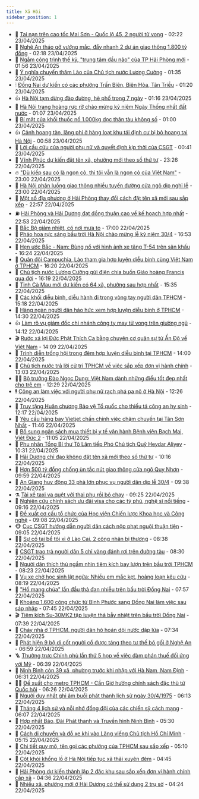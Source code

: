 ```yaml
---
title: Xã Hội
sidebar_position: 1
---
```


<!-- dantri-xa-hoi:START -->
- 🫣 [Tai nạn trên cao tốc Mai Sơn - Quốc lộ 45, 2 người tử vong](https://dantri.com.vn/xa-hoi/tai-nan-tren-cao-toc-mai-son-quoc-lo-45-2-nguoi-tu-vong-20250423091142558.htm) - 02:22 23/04/2025
- 💼 [Nghệ An tháo gỡ vướng mắc, đẩy nhanh 2 dự án giao thông 1.800 tỷ đồng](https://dantri.com.vn/xa-hoi/nghe-an-thao-go-vuong-mac-day-nhanh-2-du-an-giao-thong-1800-ty-dong-20250423015932400.htm) - 02:18 23/04/2025
- 🎊 [Ngắm công trình thế kỷ, &quot;trung tâm đầu não&quot; của TP Hải Phòng mới](https://dantri.com.vn/xa-hoi/ngam-cong-trinh-the-ky-trung-tam-dau-nao-cua-tp-hai-phong-moi-20250422183728309.htm) - 01:56 23/04/2025
- 🙉 [Ý nghĩa chuyến thăm Lào của Chủ tịch nước Lương Cường](https://dantri.com.vn/xa-hoi/y-nghia-chuyen-tham-lao-cua-chu-tich-nuoc-luong-cuong-20250422231216072.htm) - 01:35 23/04/2025
- 🕯 [Đồng Nai dự kiến có các phường Trấn Biên, Biên Hòa, Tân Triều](https://dantri.com.vn/xa-hoi/dong-nai-du-kien-co-cac-phuong-tran-bien-bien-hoa-tan-trieu-20250423015715214.htm) - 01:20 23/04/2025
- 👍 [Hà Nội tạm dừng đào đường, hè phố trong 7 ngày](https://dantri.com.vn/xa-hoi/ha-noi-tam-dung-dao-duong-he-pho-trong-7-ngay-20250423080132190.htm) - 01:16 23/04/2025
- 🤖 [Hà Nội trang hoàng rực rỡ chào mừng kỷ niệm Ngày Thống nhất đất nước](https://dantri.com.vn/xa-hoi/ha-noi-trang-hoang-ruc-ro-chao-mung-ky-niem-ngay-thong-nhat-dat-nuoc-20250422152059280.htm) - 01:07 23/04/2025
- 🙉 [Bí mật của khối thuốc nổ 1.000kg dọc thân tàu không số](https://dantri.com.vn/xa-hoi/bi-mat-cua-khoi-thuoc-no-1000kg-doc-than-tau-khong-so-20250420174758552.htm) - 01:00 23/04/2025
- 👍 [Cảnh hoang tàn, lãng phí ở hàng loạt khu tái định cư bị bỏ hoang tại Hà Nội](https://dantri.com.vn/xa-hoi/canh-hoang-tan-lang-phi-o-hang-loat-khu-tai-dinh-cu-bi-bo-hoang-tai-ha-noi-20250422015402049.htm) - 00:58 23/04/2025
- 🗽 [Lời cầu cứu của người phụ nữ và quyết định kịp thời của CSGT](https://dantri.com.vn/xa-hoi/loi-cau-cuu-cua-nguoi-phu-nu-va-quyet-dinh-kip-thoi-cua-csgt-20250422214001790.htm) - 00:41 23/04/2025
- 🗽 [Vĩnh Phúc dự kiến đặt tên xã, phường mới theo số thứ tự](https://dantri.com.vn/xa-hoi/vinh-phuc-du-kien-dat-ten-xa-phuong-moi-theo-so-thu-tu-20250422202620036.htm) - 23:26 22/04/2025
- 🔥 [&quot;Dù kiếp sau có là ngọn cỏ, thì tôi vẫn là ngọn cỏ của Việt Nam&quot;](https://dantri.com.vn/xa-hoi/du-kiep-sau-co-la-ngon-co-thi-toi-van-la-ngon-co-cua-viet-nam-20250422233404264.htm) - 23:00 22/04/2025
- 🦒 [Hà Nội phân luồng giao thông nhiều tuyến đường cửa ngõ dịp nghỉ lễ](https://dantri.com.vn/xa-hoi/ha-noi-phan-luong-giao-thong-nhieu-tuyen-duong-cua-ngo-dip-nghi-le-20250422221900655.htm) - 23:00 22/04/2025
- 🧐 [Một số địa phương ở Hải Phòng thay đổi cách đặt tên xã mới sau sắp xếp](https://dantri.com.vn/xa-hoi/mot-so-dia-phuong-o-hai-phong-thay-doi-cach-dat-ten-xa-moi-sau-sap-xep-20250423035611104.htm) - 22:57 22/04/2025
- ⛽️ [Hải Phòng và Hải Dương đạt đồng thuận cao về kế hoạch hợp nhất](https://dantri.com.vn/xa-hoi/hai-phong-va-hai-duong-dat-dong-thuan-cao-ve-ke-hoach-hop-nhat-20250423033111013.htm) - 22:53 22/04/2025
- 🚀 [Bắc Bộ giảm nhiệt, có nơi mưa to](https://dantri.com.vn/xa-hoi/bac-bo-giam-nhiet-co-noi-mua-to-20250422180804501.htm) - 17:00 22/04/2025
- 🦒 [Pháo hoa rực sáng bầu trời Hà Nội chào mừng lễ kỷ niệm 30/4](https://dantri.com.vn/xa-hoi/phao-hoa-ruc-sang-bau-troi-ha-noi-chao-mung-le-ky-niem-304-20250422235011758.htm) - 16:53 22/04/2025
- 🦅 [Hẹn ước Bắc - Nam: Bùng nổ với hình ảnh xe tăng T-54 trên sân khấu](https://dantri.com.vn/xa-hoi/hen-uoc-bac-nam-bung-no-voi-hinh-anh-xe-tang-t-54-tren-san-khau-20250422231301448.htm) - 16:24 22/04/2025
- 🚀 [Quân đội Campuchia, Lào tham gia hợp luyện diễu binh cùng Việt Nam ở TPHCM](https://dantri.com.vn/xa-hoi/quan-doi-campuchia-lao-tham-gia-hop-luyen-dieu-binh-cung-viet-nam-o-tphcm-20250422171945794.htm) - 16:20 22/04/2025
- 🦅 [Chủ tịch nước Lương Cường gửi điện chia buồn Giáo hoàng Francis qua đời](https://dantri.com.vn/xa-hoi/chu-tich-nuoc-luong-cuong-gui-dien-chia-buon-giao-hoang-francis-qua-doi-20250422224850426.htm) - 16:19 22/04/2025
- 🤠 [Tỉnh Cà Mau mới dự kiến có 64 xã, phường sau hợp nhất](https://dantri.com.vn/xa-hoi/tinh-ca-mau-moi-du-kien-co-64-xa-phuong-sau-hop-nhat-20250422214454900.htm) - 15:35 22/04/2025
- 💄 [Các khối diễu binh, diễu hành đi trong vòng tay người dân TPHCM](https://dantri.com.vn/xa-hoi/cac-khoi-dieu-binh-dieu-hanh-di-trong-vong-tay-nguoi-dan-tphcm-20250422220622605.htm) - 15:18 22/04/2025
- 🥷 [Hàng ngàn người dân háo hức xem hợp luyện diễu binh ở TPHCM](https://dantri.com.vn/xa-hoi/hang-ngan-nguoi-dan-hao-huc-xem-hop-luyen-dieu-binh-o-tphcm-20250422212918666.htm) - 14:30 22/04/2025
- 👍 [Làm rõ vụ giám đốc chi nhánh công ty may tử vong trên giường ngủ](https://dantri.com.vn/xa-hoi/lam-ro-vu-giam-doc-chi-nhanh-cong-ty-may-tu-vong-tren-giuong-ngu-20250422202140952.htm) - 14:12 22/04/2025
- 🎬 [Rước xá lợi Đức Phật Thích Ca bằng chuyên cơ quân sự từ Ấn Độ về Việt Nam](https://dantri.com.vn/xa-hoi/ruoc-xa-loi-duc-phat-thich-ca-bang-chuyen-co-quan-su-tu-an-do-ve-viet-nam-20250422200141422.htm) - 14:09 22/04/2025
- 🦒 [Trình diễn trống hội trong đêm hợp luyện diễu binh tại TPHCM](https://dantri.com.vn/xa-hoi/trinh-dien-trong-hoi-trong-dem-hop-luyen-dieu-binh-tai-tphcm-20250422205231402.htm) - 14:00 22/04/2025
- 🌊 [Chủ tịch nước trả lời cử tri TPHCM về việc sắp xếp đơn vị hành chính](https://dantri.com.vn/xa-hoi/chu-tich-nuoc-tra-loi-cu-tri-tphcm-ve-viec-sap-xep-don-vi-hanh-chinh-20250422195902961.htm) - 13:03 22/04/2025
- 🧑‍💻 [Bộ trưởng Đào Ngọc Dung: Việt Nam dành những điều tốt đẹp nhất cho trẻ em](https://dantri.com.vn/xa-hoi/bo-truong-dao-ngoc-dung-viet-nam-danh-nhung-dieu-tot-dep-nhat-cho-tre-em-20250422180238896.htm) - 12:29 22/04/2025
- 🕴 [Công an làm việc với người phụ nữ rạch phá pa nô ở Hà Nội](https://dantri.com.vn/xa-hoi/cong-an-lam-viec-voi-nguoi-phu-nu-rach-pha-pa-no-o-ha-noi-20250422183805936.htm) - 12:26 22/04/2025
- 🤔 [Truy tặng Huân chương Bảo vệ Tổ quốc cho thiếu tá công an hy sinh](https://dantri.com.vn/xa-hoi/truy-tang-huan-chuong-bao-ve-to-quoc-cho-thieu-ta-cong-an-hy-sinh-20250422185248294.htm) - 12:17 22/04/2025
- 💄 [Yêu cầu hãng bay Vietjet chấn chỉnh việc chậm chuyến tại Tân Sơn Nhất](https://dantri.com.vn/xa-hoi/yeu-cau-hang-bay-vietjet-chan-chinh-viec-cham-chuyen-tai-tan-son-nhat-20250422181819428.htm) - 11:46 22/04/2025
- 🧠 [Bổ sung ngân sách mua thiết bị y tế vận hành Bệnh viện Bạch Mai, Việt Đức 2](https://dantri.com.vn/xa-hoi/bo-sung-ngan-sach-mua-thiet-bi-y-te-van-hanh-benh-vien-bach-mai-viet-duc-2-20250422175033179.htm) - 11:05 22/04/2025
- 🦣 [Phu nhân Tổng Bí thư Tô Lâm tiếp Phó Chủ tịch Quỹ Heydar Aliyev](https://dantri.com.vn/xa-hoi/phu-nhan-tong-bi-thu-to-lam-tiep-pho-chu-tich-quy-heydar-aliyev-20250422172059353.htm) - 10:31 22/04/2025
- 💫 [Hải Dương chỉ đạo không đặt tên xã mới theo số thứ tự](https://dantri.com.vn/xa-hoi/hai-duong-chi-dao-khong-dat-ten-xa-moi-theo-so-thu-tu-20250422170225137.htm) - 10:16 22/04/2025
- 🚀 [Hơn 500 tỷ đồng chống ùn tắc nút giao thông cửa ngõ Quy Nhơn](https://dantri.com.vn/xa-hoi/hon-500-ty-dong-chong-un-tac-nut-giao-thong-cua-ngo-quy-nhon-20250422141923852.htm) - 09:59 22/04/2025
- 🤔 [An Giang huy động 33 phà lớn phục vụ người dân dịp lễ 30/4](https://dantri.com.vn/xa-hoi/an-giang-huy-dong-33-pha-lon-phuc-vu-nguoi-dan-dip-le-304-20250422132214284.htm) - 09:38 22/04/2025
- ⚗️ [Tài xế taxi va quệt với thai phụ rồi bỏ chạy](https://dantri.com.vn/xa-hoi/tai-xe-taxi-va-quet-voi-thai-phu-roi-bo-chay-20250422161027779.htm) - 09:25 22/04/2025
- 🫶 [Nghiên cứu chính sách ưu đãi visa cho các tỷ phú, nghệ sĩ nổi tiếng](https://dantri.com.vn/xa-hoi/nghien-cuu-chinh-sach-uu-dai-visa-cho-cac-ty-phu-nghe-si-noi-tieng-20250422160632733.htm) - 09:16 22/04/2025
- 🌮 [Đề xuất cơ cấu tổ chức của Học viện Chiến lược Khoa học và Công nghệ](https://dantri.com.vn/xa-hoi/de-xuat-co-cau-to-chuc-cua-hoc-vien-chien-luoc-khoa-hoc-va-cong-nghe-20250422155103774.htm) - 09:08 22/04/2025
- 🐵 [Cục CSGT hướng dẫn người dân cách nộp phạt nguội thuận tiện](https://dantri.com.vn/xa-hoi/cuc-csgt-huong-dan-nguoi-dan-cach-nop-phat-nguoi-thuan-tien-20250422154543428.htm) - 09:05 22/04/2025
- 🧑‍🏫 [Sự cố tại bể tôi xỉ ở Lào Cai, 2 công nhân bị thương](https://dantri.com.vn/xa-hoi/su-co-tai-be-toi-xi-o-lao-cai-2-cong-nhan-bi-thuong-20250422152433904.htm) - 08:38 22/04/2025
- 💫 [CSGT trao trả người dân 5 chỉ vàng đánh rơi trên đường tàu](https://dantri.com.vn/xa-hoi/csgt-trao-tra-nguoi-dan-5-chi-vang-danh-roi-tren-duong-tau-20250422145831350.htm) - 08:30 22/04/2025
- 🦩 [Người dân thích thú ngắm nhìn tiêm kích bay lượn trên bầu trời TPHCM](https://dantri.com.vn/xa-hoi/nguoi-dan-thich-thu-ngam-nhin-tiem-kich-bay-luon-tren-bau-troi-tphcm-20250422134734547.htm) - 08:23 22/04/2025
- 🦄 [Vụ xe chở học sinh lật ngửa: Nhiều em mắc kẹt, hoảng loạn kêu cứu](https://dantri.com.vn/xa-hoi/vu-xe-cho-hoc-sinh-lat-ngua-nhieu-em-mac-ket-hoang-loan-keu-cuu-20250422105957472.htm) - 08:19 22/04/2025
- 💂 [&quot;Hổ mang chúa&quot; lần đầu thả đạn nhiễu trên bầu trời Đồng Nai](https://dantri.com.vn/xa-hoi/ho-mang-chua-lan-dau-tha-dan-nhieu-tren-bau-troi-dong-nai-20250422115203635.htm) - 07:57 22/04/2025
- 💄 [Khoảng 1.600 công chức từ Bình Phước sang Đồng Nai làm việc sau sáp nhập](https://dantri.com.vn/xa-hoi/khoang-1600-cong-chuc-tu-binh-phuoc-sang-dong-nai-lam-viec-sau-sap-nhap-20250422143308056.htm) - 07:45 22/04/2025
- 🎬 [Tiêm kích Su-30MK2 tập luyện thả bẫy nhiệt trên bầu trời Đồng Nai](https://dantri.com.vn/xa-hoi/tiem-kich-su-30mk2-tap-luyen-tha-bay-nhiet-tren-bau-troi-dong-nai-20250422134607037.htm) - 07:39 22/04/2025
- 👀 [Cháy nhà ở TPHCM, người dân hô hoán dội nước dập lửa](https://dantri.com.vn/xa-hoi/chay-nha-o-tphcm-nguoi-dan-ho-hoan-doi-nuoc-dap-lua-20250422142438369.htm) - 07:34 22/04/2025
- 💃 [Phát hiện 9 bộ di cốt người cổ được táng theo tư thế bó gối ở Nghệ An](https://dantri.com.vn/xa-hoi/phat-hien-9-bo-di-cot-nguoi-co-duoc-tang-theo-tu-the-bo-goi-o-nghe-an-20250422111321248.htm) - 06:59 22/04/2025
- 🪜 [Thường trực Chính phủ lần thứ 5 họp về việc đàm phán thuế đối ứng với Mỹ](https://dantri.com.vn/xa-hoi/thuong-truc-chinh-phu-lan-thu-5-hop-ve-viec-dam-phan-thue-doi-ung-voi-my-20250422133609635.htm) - 06:39 22/04/2025
- 📝 [Ninh Bình còn 39 xã, phường trước khi nhập với Hà Nam, Nam Định](https://dantri.com.vn/xa-hoi/ninh-binh-con-39-xa-phuong-truoc-khi-nhap-voi-ha-nam-nam-dinh-20250422121933496.htm) - 06:31 22/04/2025
- 🧑‍💻 [Đề xuất cho metro TPHCM - Cần Giờ hưởng chính sách đặc thù từ Quốc hội](https://dantri.com.vn/xa-hoi/de-xuat-cho-metro-tphcm-can-gio-huong-chinh-sach-dac-thu-tu-quoc-hoi-20250422104530513.htm) - 06:26 22/04/2025
- 👺 [Người duy nhất ghi âm buổi phát thanh lịch sử ngày 30/4/1975](https://dantri.com.vn/xa-hoi/nguoi-duy-nhat-ghi-am-buoi-phat-thanh-lich-su-ngay-3041975-20250408095957703.htm) - 06:13 22/04/2025
- 🌮 [Tháng 4 lịch sử và nỗi nhớ đồng đội của các chiến sỹ cách mạng](https://dantri.com.vn/xa-hoi/thang-4-lich-su-va-noi-nho-dong-doi-cua-cac-chien-sy-cach-mang-20250421185231337.htm) - 06:07 22/04/2025
- 🤭 [Hợp nhất Báo, Đài Phát thanh và Truyền hình Ninh Bình](https://dantri.com.vn/xa-hoi/hop-nhat-bao-dai-phat-thanh-va-truyen-hinh-ninh-binh-20250422115536674.htm) - 05:30 22/04/2025
- 💪 [Cách di chuyển và đỗ xe khi vào Lăng viếng Chủ tịch Hồ Chí Minh](https://dantri.com.vn/xa-hoi/cach-di-chuyen-va-do-xe-khi-vao-lang-vieng-chu-tich-ho-chi-minh-20250422121006332.htm) - 05:15 22/04/2025
- 🧰 [Chi tiết quy mô, tên gọi các phường của TPHCM sau sắp xếp](https://dantri.com.vn/xa-hoi/chi-tiet-quy-mo-ten-goi-cac-phuong-cua-tphcm-sau-sap-xep-20250421162248931.htm) - 05:10 22/04/2025
- 🤡 [Cột khói khổng lồ ở Hà Nội tiếp tục xả thải xuyên đêm](https://dantri.com.vn/xa-hoi/cot-khoi-khong-lo-o-ha-noi-tiep-tuc-xa-thai-xuyen-dem-20250422114137710.htm) - 04:45 22/04/2025
- 🦆 [Hải Phòng dự kiến thành lập 2 đặc khu sau sắp xếp đơn vị hành chính cấp xã](https://dantri.com.vn/xa-hoi/hai-phong-du-kien-thanh-lap-2-dac-khu-sau-sap-xep-don-vi-hanh-chinh-cap-xa-20250422112211210.htm) - 04:36 22/04/2025
- 🦍 [Nhiều xã, phường mới ở Hải Dương có thể sử dụng 2 trụ sở](https://dantri.com.vn/xa-hoi/nhieu-xa-phuong-moi-o-hai-duong-co-the-su-dung-2-tru-so-20250422110054156.htm) - 04:24 22/04/2025<!-- dantri-xa-hoi:END -->
